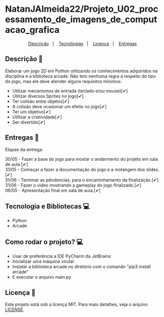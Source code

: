 # NatanJAlmeida22/Projeto_U02_processamento_de_imagens_de_computacao_grafica
 
<p align="center">
  <a href="#descrição-">Descrição</a>&nbsp;&nbsp;&nbsp;|&nbsp;&nbsp;&nbsp;
  <a href="#Tecnologias-">Tecnologias</a>&nbsp;&nbsp;&nbsp;|&nbsp;&nbsp;&nbsp;
  <a href="#licença-">Licença</a>&nbsp;&nbsp;&nbsp;|&nbsp;&nbsp;&nbsp;
  <a href="#entregas-">Entregas</a>
</p>

## Descrição 📝
Elaborar um jogo 2D em Python utilizando os conhecimentos adquiridos na disciplina e a biblioteca arcade. Não tem nenhuma regra a respeito do tipo do jogo, mas ele deve atender alguns requisitos mínimos:
<ul>
 <li>Utilizar mecanismos de entrada (teclado e/ou mouse)[✔]</li>
 <li>Utilizar diversos Sprites no jogo[✔]</li>
 <li>Ter colisão entre objetos[✔]</li>
 <li>A colisão deve ocasionar um efeito no jogo[✔]</li>
 <li>Ter um objetivo[✔]</li>
 <li>Utilizar a criatividade[✔]</li>
 <li>Ser divertido[✔]</li>
</ul>

## Entregas 📝

Etapas da entrega:

30/05 - Fazer a base do jogo para mostar o andarmento do projeto em sala de aula [✔]<br>
31/05 - Começar a fazer a documentação do jogo e a motangem dos slides.[✔]<br>
31/06 - Terminar as pêndencias, para o encaminhamento da finalização.[✔]<br>
31/06 - Fazer o vídeo mostrando a gameplay do jogo finalizado.[✔]<br>
06/05 - Apresentação final em sala de aula.[✔]<br>

## Tecnologia e Bibliotecas 💻

- Python
- Arcade

## Como rodar o projeto? 💻

- Usar de preferência a IDE PyCharm da JetBrains
- Inicializar uma máquina virutal
- Instalar a biblioteca arcade no diretório com o comando "pip3 install arcade"
- E executar o arquivo main.py

## Licença 📃

Este projeto está sob a licença MIT. Para mais detalhes, veja o arquivo [LICENSE](LICENSE).
